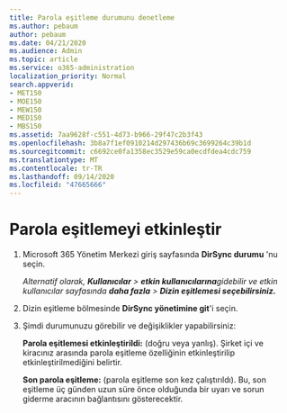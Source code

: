 ```yaml
---
title: Parola eşitleme durumunu denetleme
ms.author: pebaum
author: pebaum
ms.date: 04/21/2020
ms.audience: Admin
ms.topic: article
ms.service: o365-administration
localization_priority: Normal
search.appverid:
- MET150
- MOE150
- MEW150
- MED150
- MBS150
ms.assetid: 7aa9628f-c551-4d73-b966-29f47c2b3f43
ms.openlocfilehash: 3b8a7f1ef0910214d297436b69c3699264c39b1d
ms.sourcegitcommit: c6692ce0fa1358ec3529e59ca0ecdfdea4cdc759
ms.translationtype: MT
ms.contentlocale: tr-TR
ms.lasthandoff: 09/14/2020
ms.locfileid: "47665666"
---
```

# <a name="enable-password-sync"></a>Parola eşitlemeyi etkinleştir

1.  Microsoft 365 Yönetim Merkezi giriş sayfasında **DirSync durumu** 'nu seçin. 
    
     *Alternatif olarak, **Kullanıcılar** \> **etkin kullanıcılarına**gidebilir ve etkin kullanıcılar sayfasında **daha fazla** \> **Dizin eşitlemesi seçebilirsiniz.*** 
    
2. Dizin eşitleme bölmesinde **DirSync yönetimine git**'i seçin. 
    
3. Şimdi durumunuzu görebilir ve değişiklikler yapabilirsiniz:
    
    **Parola eşitlemesi etkinleştirildi:** (doğru veya yanlış). Şirket içi ve kiracınız arasında parola eşitleme özelliğinin etkinleştirilip etkinleştirilmediğini belirtir. 
    
    **Son parola eşitleme:** (parola eşitleme son kez çalıştırıldı). Bu, son eşitleme üç günden uzun süre önce olduğunda bir uyarı ve sorun giderme aracının bağlantısını gösterecektir. 
    

